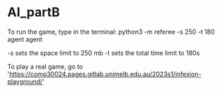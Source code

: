 # AI_partB
To run the game, type in the terminal:
python3 -m referee -s 250 -t 180 agent agent


-s sets the space limit to 250 mb
-t sets the total time limit to 180s

To play a real game, go to 'https://comp30024.pages.gitlab.unimelb.edu.au/2023s1/infexion-playground/'
